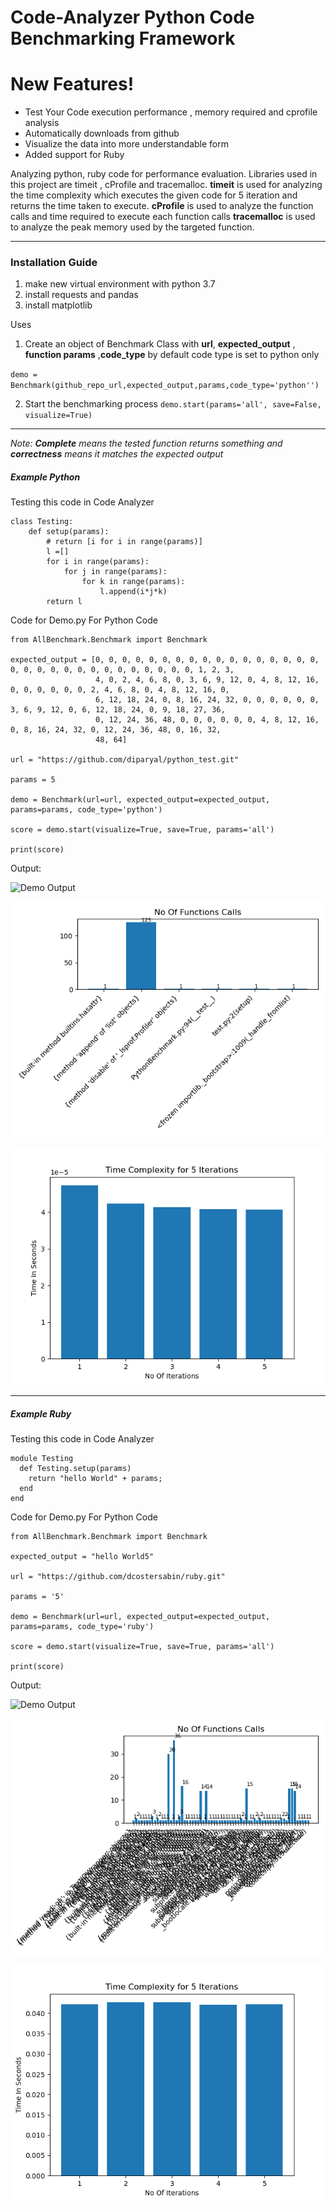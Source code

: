 # Code-Analyzer Python Code Benchmarking Framework

# New Features!

  - Test Your  Code execution performance , memory required  and cprofile analysis
  - Automatically downloads from github
  - Visualize the data into more understandable form 
  - Added support for Ruby 

Analyzing python, ruby code for performance evaluation. Libraries used in this project are timeit , cProfile and tracemalloc.
__timeit__ is used for analyzing the time complexity which executes the given code for 5 iteration and returns the time taken to execute.
__cProfile__ is used to analyze the function calls and time required to execute each function calls
__tracemalloc__ is used to analyze the peak memory used by the targeted function.
___
### Installation Guide
1. make new virtual environment with python 3.7
2. install requests and pandas
3. install matplotlib

Uses 
1. Create an object of Benchmark Class with __url__, __expected_output__ , __function params__ ,__code_type__
by default code type is set to python only

``demo = Benchmark(github_repo_url,expected_output,params,code_type='python'')``

2. Start the benchmarking process
``demo.start(params='all', save=False, visualize=True)``
   
___
_Note: __Complete__ means the tested function returns something and __correctness__ means it matches the expected output_

##### Example Python 

Testing this code in Code Analyzer
```
class Testing:
    def setup(params):
        # return [i for i in range(params)]
        l =[]
        for i in range(params):
            for j in range(params):
                for k in range(params):
                    l.append(i*j*k)
        return l
```

Code for Demo.py  For Python Code
```
from AllBenchmark.Benchmark import Benchmark

expected_output = [0, 0, 0, 0, 0, 0, 0, 0, 0, 0, 0, 0, 0, 0, 0, 0, 0, 0, 0, 0, 0, 0, 0, 0, 0, 0, 0, 0, 0, 0, 0, 1, 2, 3,
                   4, 0, 2, 4, 6, 8, 0, 3, 6, 9, 12, 0, 4, 8, 12, 16, 0, 0, 0, 0, 0, 0, 2, 4, 6, 8, 0, 4, 8, 12, 16, 0,
                   6, 12, 18, 24, 0, 8, 16, 24, 32, 0, 0, 0, 0, 0, 0, 3, 6, 9, 12, 0, 6, 12, 18, 24, 0, 9, 18, 27, 36,
                   0, 12, 24, 36, 48, 0, 0, 0, 0, 0, 0, 4, 8, 12, 16, 0, 8, 16, 24, 32, 0, 12, 24, 36, 48, 0, 16, 32,
                   48, 64]

url = "https://github.com/diparyal/python_test.git"

params = 5

demo = Benchmark(url=url, expected_output=expected_output, params=params, code_type='python')

score = demo.start(visualize=True, save=True, params='all')

print(score)

```

Output:

![Demo Output](https://github.com/dcostersabin/nocv/blob/master/project_pic/python.png)

![Cprofile](https://github.com/dcostersabin/Code-Analyzer/blob/master/project_pic/python_function_calls.png)

![Time](https://github.com/dcostersabin/Code-Analyzer/blob/master/project_pic/python_time.png)


___

##### Example Ruby 


Testing this code in Code Analyzer
```
module Testing
  def Testing.setup(params)
    return "hello World" + params;  
  end
end
```

Code for Demo.py  For Python Code
```
from AllBenchmark.Benchmark import Benchmark

expected_output = "hello World5"

url = "https://github.com/dcostersabin/ruby.git"

params = '5'

demo = Benchmark(url=url, expected_output=expected_output, params=params, code_type='ruby')

score = demo.start(visualize=True, save=True, params='all')

print(score)

```

Output:

![Demo Output](https://github.com/dcostersabin/nocv/blob/master/project_pic/ruby.png)

![Cprofile](https://github.com/dcostersabin/Code-Analyzer/blob/master/project_pic/ruby_function_calls.png)

![Time](https://github.com/dcostersabin/Code-Analyzer/blob/master/project_pic/ruby_time.png)

